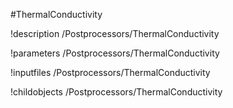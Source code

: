 <!-- MOOSE Object Documentation Stub: Remove this when content is added. -->
#ThermalConductivity

!description /Postprocessors/ThermalConductivity

!parameters /Postprocessors/ThermalConductivity

!inputfiles /Postprocessors/ThermalConductivity

!childobjects /Postprocessors/ThermalConductivity
